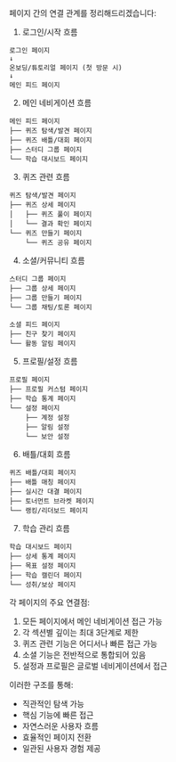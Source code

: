 페이지 간의 연결 관계를 정리해드리겠습니다:

1. 로그인/시작 흐름

```
로그인 페이지
↓
온보딩/튜토리얼 페이지 (첫 방문 시)
↓
메인 피드 페이지
```

2. 메인 네비게이션 흐름

```
메인 피드 페이지
├── 퀴즈 탐색/발견 페이지
├── 퀴즈 배틀/대회 페이지
├── 스터디 그룹 페이지
└── 학습 대시보드 페이지
```

3. 퀴즈 관련 흐름

```
퀴즈 탐색/발견 페이지
├── 퀴즈 상세 페이지
│   ├── 퀴즈 풀이 페이지
│   └── 결과 확인 페이지
└── 퀴즈 만들기 페이지
    └── 퀴즈 공유 페이지
```

4. 소셜/커뮤니티 흐름

```
스터디 그룹 페이지
├── 그룹 상세 페이지
├── 그룹 만들기 페이지
└── 그룹 채팅/토론 페이지

소셜 피드 페이지
├── 친구 찾기 페이지
└── 활동 알림 페이지
```

5. 프로필/설정 흐름

```
프로필 페이지
├── 프로필 커스텀 페이지
├── 학습 통계 페이지
└── 설정 페이지
    ├── 계정 설정
    ├── 알림 설정
    └── 보안 설정
```

6. 배틀/대회 흐름

```
퀴즈 배틀/대회 페이지
├── 배틀 매칭 페이지
├── 실시간 대결 페이지
├── 토너먼트 브라켓 페이지
└── 랭킹/리더보드 페이지
```

7. 학습 관리 흐름

```
학습 대시보드 페이지
├── 상세 통계 페이지
├── 목표 설정 페이지
├── 학습 캘린더 페이지
└── 성취/보상 페이지
```

각 페이지의 주요 연결점:

1. 모든 페이지에서 메인 네비게이션 접근 가능
2. 각 섹션별 깊이는 최대 3단계로 제한
3. 퀴즈 관련 기능은 어디서나 빠른 접근 가능
4. 소셜 기능은 전반적으로 통합되어 있음
5. 설정과 프로필은 글로벌 네비게이션에서 접근

이러한 구조를 통해:

- 직관적인 탐색 가능
- 핵심 기능에 빠른 접근
- 자연스러운 사용자 흐름
- 효율적인 페이지 전환
- 일관된 사용자 경험 제공